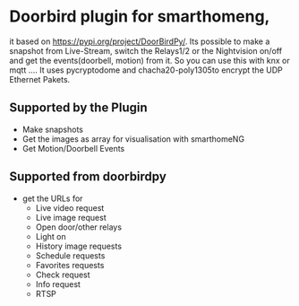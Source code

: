 # Doorbird plugin for smarthomeng, 
it based on https://pypi.org/project/DoorBirdPy/. Its possible to make a snapshot from Live-Stream, switch the Relays1/2 or the Nightvision on/off and get the events(doorbell, motion) from it. So you can use this with knx or mqtt ....
It uses pycryptodome and  chacha20-poly1305to encrypt the UDP Ethernet Pakets.

## Supported by the Plugin
* Make snapshots
* Get the images as array for visualisation with smarthomeNG
* Get Motion/Doorbell Events

## Supported from doorbirdpy
* get the URLs for
  * Live video request
  * Live image request
  * Open door/other relays
  * Light on
  * History image requests
  * Schedule requests
  * Favorites requests
  * Check request
  * Info request
  * RTSP
